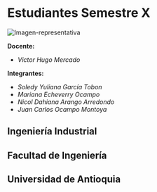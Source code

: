 #     **Estudiantes Semestre X**

![Imagen-representativa](https://github.com/SoledyG9/TRABAJO-FINAL-ALGORITMOS/assets/171609082/cb83a691-006e-49a0-a8b5-4b32a532a457)

**Docente:**

* *Victor Hugo Mercado*

**Integrantes:**
* *Soledy Yuliana García Tobon*
* *Mariana Echeverry Ocampo*
* *Nicol Dahiana Arango Arredondo*
* *Juan Carlos Ocampo Montoya*




##              Ingeniería Industrial

##              Facultad de Ingeniería

##             Universidad de Antioquia

